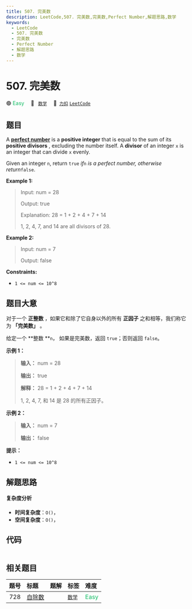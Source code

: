 ```yaml
---
title: 507. 完美数
description: LeetCode,507. 完美数,完美数,Perfect Number,解题思路,数学
keywords:
  - LeetCode
  - 507. 完美数
  - 完美数
  - Perfect Number
  - 解题思路
  - 数学
---
```


# 507. 完美数

🟢 <font color=#15bd66>Easy</font>&emsp; 🔖&ensp; [`数学`](/tag/math.md)&emsp; 🔗&ensp;[`力扣`](https://leetcode.cn/problems/perfect-number) [`LeetCode`](https://leetcode.com/problems/perfect-number)

## 题目

A [**perfect number**](https://en.wikipedia.org/wiki/Perfect_number) is a
**positive integer** that is equal to the sum of its **positive divisors** ,
excluding the number itself. A **divisor** of an integer `x` is an integer
that can divide `x` evenly.

Given an integer `n`, return `true` _if_`n` _is a perfect number, otherwise
return_`false`.



**Example 1:**

> Input: num = 28
> 
> Output: true
> 
> Explanation: 28 = 1 + 2 + 4 + 7 + 14
> 
> 1, 2, 4, 7, and 14 are all divisors of 28.

**Example 2:**

> Input: num = 7
> 
> Output: false

**Constraints:**

  * `1 <= num <= 10^8`


## 题目大意

对于一个 **正整数** ，如果它和除了它自身以外的所有 **正因子** 之和相等，我们称它为 **「完美数」** 。

给定一个 **整数  **`n`， 如果是完美数，返回 `true`；否则返回 `false`。



**示例 1：**

> 
> 
> 
> 
> 
> **输入：** num = 28
> 
> **输出：** true
> 
> **解释：** 28 = 1 + 2 + 4 + 7 + 14
> 
> 1, 2, 4, 7, 和 14 是 28 的所有正因子。

**示例 2：**

> 
> 
> 
> 
> 
> **输入：** num = 7
> 
> **输出：** false
> 
> 



**提示：**

  * `1 <= num <= 10^8`


## 解题思路

#### 复杂度分析

- **时间复杂度**：`O()`，
- **空间复杂度**：`O()`，

## 代码

```javascript

```

## 相关题目

<!-- prettier-ignore -->
| 题号 | 标题 | 题解 | 标签 | 难度 |
| :------: | :------ | :------: | :------ | :------ |
| 728 | [自除数](https://leetcode.com/problems/self-dividing-numbers) |  |  [`数学`](/tag/math.md) | <font color=#15bd66>Easy</font> |